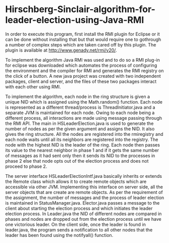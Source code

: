 # Hirschberg-Sinclair-algorithm-for-leader-election-using-Java-RMI

In order to execute this program, first install the RMI plugin for Eclipse or it can be done without installing that but that would require one to gothrough a number of complex steps which are taken cared off by this plugin. The plugin is available at http://www.genady.net/rmi/v20/.

To implement the algorithm Java RMI was used and to do so a RMI plug-in for eclipse was downloaded which automates the process of configuring the environment and the compiler for RMI and generates the RMI registry on the click of a button. A new java project was created with two independent packages, client and server, and the files of these two packages interact with each other using RMI. 

To implement the algorithm, each node in the ring structure is given a unique NID which is assigned using the Math.random() function. Each node is represented as a different thread/process is ThreadInitiator.java and a separate JVM is maintained for each node. Owing to each node being a different process, all interactions are made using message passing through the RMI API. The main in HSLeaderElection.java is used to generate the number of nodes as per the given argument and assigns the NID. It also gives the ring structure. All the nodes are registered into the rmiregistry and each node waits until all its neighbors are registered into the registry. The node with the highest NID is the leader of the ring. Each node then passes its value to the nearest neighbor in phase 1 and if it gets the same number of messages as it had sent only then it sends its NID to the processes in phase 2 else that node opts out of the election process and does not proceed to phase 2. 

The server interface HSLeaderElectionIntf.java basically inherits or extends the Remote class which allows it to create remote objects which are accessible via other JVM. Implementing this interface on server side, all the server objects that are create are remote objects. As per the requirement of the assignment, the number of messages and the process of leader election is maintained in StatusManager.java. Elector.java passes a message to the client about starting the election process and which initiates the leader election process. In Leader.java the NID of different nodes are compared in phases and nodes are dropped out from the election process until we have one victorious leader. On the client side, once the leader is found in leader.java, the program sends a notification to all other nodes that the leader has been found using the notifyall() function.
